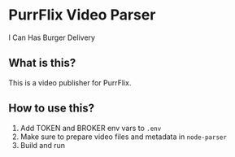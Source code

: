 # PurrFlix Video Parser
I Can Has Burger Delivery

## What is this?
This is a video publisher for PurrFlix.

## How to use this?
1. Add TOKEN and BROKER env vars to `.env`
2. Make sure to prepare video files and metadata in `node-parser`
3. Build and run